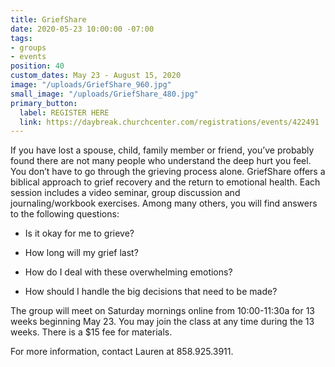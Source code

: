 ```yaml
---
title: GriefShare
date: 2020-05-23 10:00:00 -07:00
tags:
- groups
- events
position: 40
custom_dates: May 23 - August 15, 2020
image: "/uploads/GriefShare_960.jpg"
small_image: "/uploads/GriefShare_480.jpg"
primary_button:
  label: REGISTER HERE
  link: https://daybreak.churchcenter.com/registrations/events/422491
---
```


If you have lost a spouse, child, family member or friend, you’ve probably found there are not many people who understand the deep hurt you feel. You don’t have to go through the grieving process alone. GriefShare offers a biblical approach to grief recovery and the return to emotional health. Each session includes a video seminar, group discussion and journaling/workbook exercises. Among many others, you will find answers to the following questions:

* Is it okay for me to grieve?

* How long will my grief last?

* How do I deal with these overwhelming emotions?

* How should I handle the big decisions that need to
  be made?

The group will meet on Saturday mornings online from 10:00-11:30a for 13 weeks beginning May 23. You may join the class at any time during the 13 weeks. There is a $15 fee for materials.  

For more information, contact Lauren at 858.925.3911.